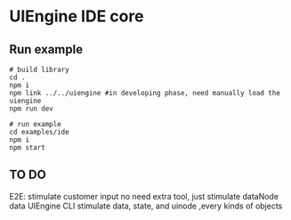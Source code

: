 # UIEngine IDE core

## Run example

```
# build library
cd .
npm i
npm link ../../uiengine #in developing phase, need manually load the uiengine
npm run dev

# run example
cd examples/ide
npm i
npm start
```

## TO DO

E2E: stimulate customer input no need extra tool, just stimulate dataNode data
UIEngine CLI stimulate data, state, and uinode ,every kinds of objects
